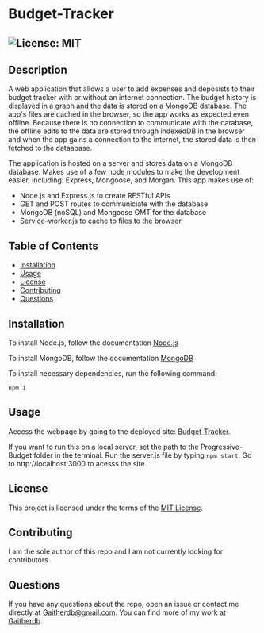# Budget-Tracker

  ## ![License: MIT](https://img.shields.io/badge/License-MIT-yellow.svg)

  ## Description
  A web application that allows a user to add expenses and deposists to their budget tracker with or without an internet connection. The budget history is displayed in a graph and the data is stored on a MongoDB database. The app's files are cached in the browser, so the app works as expected even offline. Because there is no connection to communicate with the database, the offline edits to the data are stored through indexedDB in the browser and when the app gains a connection to the internet, the stored data is then fetched to the dataabase.

  The application is hosted on a server and stores data on a MongoDB database. Makes use of a few node modules to make the development easier, including: Express, Mongoose, and Morgan. This app makes use of:
  * Node.js and Express.js to create RESTful APIs
  * GET and POST routes to communiciate with the database 
  * MongoDB (noSQL) and Mongoose OMT for the database
  * Service-worker.js to cache to files to the browser

  ## Table of Contents
  * [Installation](#installation)
  * [Usage](#usage)
  * [License](#license)
  * [Contributing](#contributing)
  * [Questions](#questions)
  
  ## Installation
  To install Node.js, follow the documentation [Node.js](https://coding-boot-camp.github.io/full-stack/nodejs/how-to-install-nodejs)

  To install MongoDB, follow the documentation [MongoDB](https://docs.mongodb.com/manual/installation/)

  To install necessary dependencies, run the following command: 
  ```
  npm i
  ```
  
  ## Usage
  Access the webpage by going to the deployed site: [Budget-Tracker](). 

  If you want to run this on a local server, set the path to the Progressive-Budget folder in the terminal. Run the server.js file by typing `npm start`. Go to http://localhost:3000 to acesss the site.

  ## License  
  This project is licensed under the terms of the [MIT License](https://opensource.org/licenses/MIT).

  ## Contributing
   I am the sole author of this repo and I am not currently looking for contributors.

  ## Questions
  If you have any questions about the repo, open an issue or contact me directly at Gaitherdb@gmail.com. You can find more of my work at [Gaitherdb](https://github.com/Gaitherdb).
